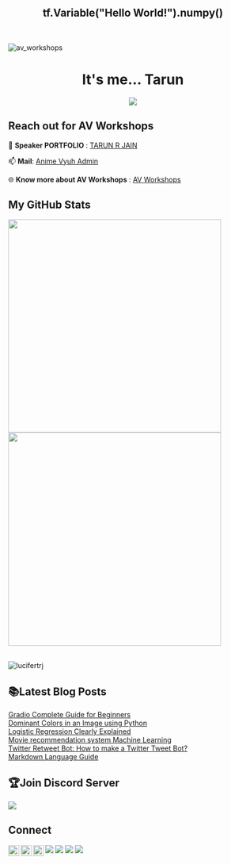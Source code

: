 
<div align="center">
   <h2> tf.Variable("Hello World!").numpy() </h2>
   <br />
</div>

![av_workshops](https://user-images.githubusercontent.com/66197713/198831589-6d92aaa8-0fa3-4f38-9dc5-fc20006dd202.jpeg)

 <h1 align="center">It's me... Tarun</h1>
<p align="center">
  <b><img src="https://readme-typing-svg.herokuapp.com?font=Raleway&color=CCA8FF&size=32&center=true&vCenter=true&lines=I+am+a+ML+Engineer.;I+am+a+Blogger.;I+love+Anime.;I+am+a+FPGA+Enthusiast."></b>
</p>

## Reach out for AV Workshops
🤵 **Speaker PORTFOLIO** : [TARUN R JAIN](https://tarunjain.netlify.app/)

📫 **Mail**: [Anime Vyuh Admin](mailto:jain.tarun7501@gmail.com)

🌐 **Know more about AV Workshops** : [AV Workshops](https://animevyuh.org/av-workshops/)

 <div style="margin-down:5px;">
 <h2> My GitHub Stats </h2>
  <p><img width=430 src="https://github-readme-stats.vercel.app/api?username=lucifertrj&count_private=true&theme=dark" /> 
    <img width=430 src="https://github-readme-streak-stats.herokuapp.com/?user=lucifertrj&theme=dark" /></p>
 <br/>
<img
      src="https://github-profile-trophy.vercel.app/?username=lucifertrj"
      alt="lucifertrj"
  />
 </div>

<div> 
<h2>📚Latest Blog Posts</h2>
<a href="https://animevyuh.org/gradio-complete-guide-for-beginners/">Gradio Complete Guide for Beginners</a><br/>
<a href="https://animevyuh.org/dominate-colors-in-an-image/">Dominant Colors in an Image using Python</a><br/>
<a href="https://animevyuh.org/logistic-regression/">Logistic Regression Clearly Explained</a><br/>
<a href="https://animevyuh.org/movie-recommendation-system/">Movie recommendation system Machine Learning</a><br/>
<a href="https://animevyuh.org/twitter-retweet-bot/">Twitter Retweet Bot: How to make a Twitter Tweet Bot?</a><br/>
<a href="https://animevyuh.org/markdown-language-guide/">Markdown Language Guide</a><br/>
</div>

<div>

<h2>🏆Join Discord Server</h2>

<a href="https://discord.com/invite/kxZYxdTKp6">
<img src="https://discord.com/api/guilds/939520548726272010/widget.png?style=banner1"></a>

<h2>Connect</h2>
  <div>
<a href="https://twitter.com/TRJ_0751">
  <img align="left" alt="Tarun Twitter" width="22px" src="https://raw.githubusercontent.com/peterthehan/peterthehan/master/assets/twitter.svg" />
</a>
<a href="https://www.linkedin.com/in/tarun-r-jain-3ba397191/">
  <img align="left" alt="Tarun LinkedIN" width="22px" src="https://raw.githubusercontent.com/peterthehan/peterthehan/master/assets/linkedin.svg" />
</a>
  <a href="https://www.youtube.com/channel/UCzgB9IMJ9QGcQzfEGNjJdxg">
  <img align="left" alt="Youtube" width="22px" src="https://raw.githubusercontent.com/peterthehan/peterthehan/master/assets/youtube.svg" />
</a>
</div>

[![](https://img.shields.io/badge/Kaggle-20BEFF?style=for-the-badge&logo=Kaggle&logoColor=black)](https://www.kaggle.com/tarundalal)
[![](https://img.shields.io/badge/-LeetCode-FFA116?style=for-the-badge&logo=LeetCode&logoColor=black)](https://leetcode.com/trjflash75/)
[![](https://img.shields.io/badge/Medium-12100E?style=for-the-badge&logo=medium&logoColor=white)](https://medium.com/@jaintarun7)
[![](https://img.shields.io/badge/HuggingFace-3C2ABE?style=for-the-badge&logo=huggingface&logoColor=black)](https://huggingface.co/lucifertrj)

